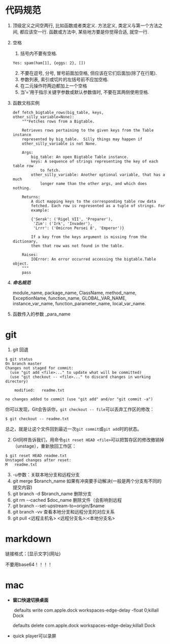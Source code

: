 # 代码规范

1. 顶级定义之间空两行, 比如函数或者类定义. 方法定义, 类定义与第一个方法之间, 都应该空一行. 函数或方法中, 某些地方要是你觉得合适, 就空一行.

2. 空格

   1. 括号内不要有空格.

   ```p&amp;#39;y
   Yes: spam(ham[1], {eggs: 2}, [])
   ```

   2. 不要在逗号, 分号, 冒号前面加空格, 但应该在它们后面加(除了在行尾).
   3. 参数列表, 索引或切片的左括号前不应加空格.
   4. 在二元操作符两边都加上一个空格
   5. 当’=’用于指示关键字参数或默认参数值时, 不要在其两侧使用空格.

3. 函数文档实例

   ```
   def fetch_bigtable_rows(big_table, keys, other_silly_variable=None):
       """Fetches rows from a Bigtable.
   
       Retrieves rows pertaining to the given keys from the Table instance
       represented by big_table.  Silly things may happen if
       other_silly_variable is not None.
   
       Args:
           big_table: An open Bigtable Table instance.
           keys: A sequence of strings representing the key of each table row
               to fetch.
           other_silly_variable: Another optional variable, that has a much
               longer name than the other args, and which does nothing.
   
       Returns:
           A dict mapping keys to the corresponding table row data
           fetched. Each row is represented as a tuple of strings. For
           example:
   
           {'Serak': ('Rigel VII', 'Preparer'),
            'Zim': ('Irk', 'Invader'),
            'Lrrr': ('Omicron Persei 8', 'Emperor')}
   
           If a key from the keys argument is missing from the dictionary,
           then that row was not found in the table.
   
       Raises:
           IOError: An error occurred accessing the bigtable.Table object.
       """
       pass
   ```

4. ***命名规范***

   module_name, package_name, ClassName, method_name, ExceptionName, function_name, GLOBAL_VAR_NAME, instance_var_name, function_parameter_name, local_var_name.

5. 函数传入的参数 _para_name

# git

1. git 回退

```
$ git status
On branch master
Changes not staged for commit:
  (use "git add <file>..." to update what will be committed)
  (use "git checkout -- <file>..." to discard changes in working directory)

	modified:   readme.txt

no changes added to commit (use "git add" and/or "git commit -a")
```

你可以发现，Git会告诉你，`git checkout -- file`可以丢弃工作区的修改：

```
$ git checkout -- readme.txt
```

总之，就是让这个文件回到最近一次`git commit`或`git add`时的状态。

2. Git同样告诉我们，用命令`git reset HEAD <file>`可以把暂存区的修改撤销掉（unstage），重新放回工作区：

```
$ git reset HEAD readme.txt
Unstaged changes after reset:
M	readme.txt
```

3. -u参数：关联本地分支和远程分支
4. git merge $branch_name 如果有冲突要手动解决(一般是两个分支有不同的提交内容)
5. git branch -d $branch_name 删除分支
6. git rm --cached $doc_name    删除文件（会影响到远程
7. git branch --set-upstream-to=origin/$name
8. git branch -vv     查看本地分支和远程分支的对应关系
9. git pull <远程主机名> <远程分支名>:<本地分支名>

# markdown

链接格式：\[显示文字\]\(网址\)

不要用base64！！！！

# mac

+ **窗口快速切换桌面**

   defaults write com.apple.dock workspaces-edge-delay -float 0;killall Dock

  defaults delete com.apple.dock workspaces-edge-delay;killall Dock

+ quick player可以录屏